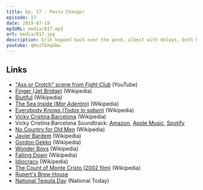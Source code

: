 ```yaml
---
title: Ep. 17 - Pesto Chango!
episode: 17
date: 2019-07-19
mp3URL: media/017.mp3
art: media/017.jpg
description: Erik hopped back over the pond, albeit with delays, both hosts are big fans of Javier Bardem and Michael Douglas, and the Mueller Testimony felt like Idiocracy.
youtube: qRozTGXqGbw
---
```


## Links

- ["Ass or Crotch" scene from _Fight Club_](https://www.youtube.com/watch?v=YwUyJY9eiQc) (YouTube)
- [Finger (Jet Bridge)](https://en.wikipedia.org/wiki/Jet_bridge) (Wikipedia)
- [Biutiful](https://en.wikipedia.org/wiki/Biutiful) (Wikipedia)
- [The Sea Inside (_Mar Adentro_)](https://en.wikipedia.org/wiki/The_Sea_Inside) (Wikipedia)
- [Everybody Knows (_Todos lo saben_)](<https://en.wikipedia.org/wiki/Everybody_Knows_(film)>) (Wikipedia)
- [Vicky Cristina Barcelona](https://en.wikipedia.org/wiki/Vicky_Cristina_Barcelona) (Wikipedia)
- Vicky Cristina Barcelona Soundtrack: [Amazon](https://amzn.to/2SHwrV6), [Apple Music](https://music.apple.com/us/album/vicky-cristina-barcelona-original-motion-picture-soundtrack/1412787220), [Spotify](https://open.spotify.com/album/0vAlihPeKjQZ4NMJHHwiXY)
- [No Country for Old Men](<https://en.wikipedia.org/wiki/No_Country_for_Old_Men_(film)>) (Wikipedia)
- [Javier Bardem](https://en.wikipedia.org/wiki/Javier_Bardem) (Wikipedia)
- [Gordon Gekko](https://en.wikipedia.org/wiki/Gordon_Gekko) (Wikipedia)
- [Wonder Boys](<https://en.wikipedia.org/wiki/Wonder_Boys_(film)>) (Wikipedia)
- [Falling Down](https://en.wikipedia.org/wiki/Falling_Down) (Wikipedia)
- [Idiocracy](https://en.wikipedia.org/wiki/Idiocracy) (Wikipedia)
- [The Count of Monte Cristo (2002 film)](<https://en.wikipedia.org/wiki/The_Count_of_Monte_Cristo_(2002_film)>) (Wikipedia)
- [Rupert's Brew House](https://rupertsbrewhouse.com)
- [National Tequila Day](https://nationaltoday.com/national-tequila-day/) (National Today)
